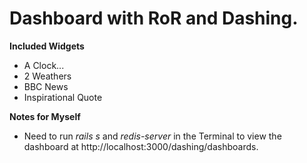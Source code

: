 # Dashboard with RoR and Dashing.

**Included Widgets**

- A Clock...
- 2 Weathers
- BBC News
- Inspirational Quote

**Notes for Myself**
- Need to run *rails s* and *redis-server* in the Terminal to view the dashboard at http://localhost:3000/dashing/dashboards.
